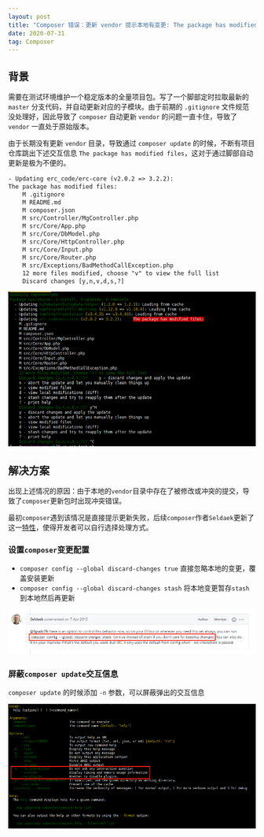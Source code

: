 ```yaml
---
layout: post
title: "Composer 错误：更新 vendor 提示本地有变更: The package has modified files"
date: 2020-07-31
tag: Composer
---
```

## 背景
需要在测试环境维护一个稳定版本的全量项目包。写了一个脚部定时拉取最新的 `master` 分支代码，并自动更新对应的子模块。由于前期的 `.gitignore` 文件规范没处理好，因此导致了 `composer` 自动更新 `vendor` 的问题一直卡住，导致了 `vendor` 一直处于原始版本。

由于长期没有更新 `vendor` 目录，导致通过 `composer update` 的时候，不断有项目仓库跳出下述交互信息 `The package has modified files`，这对于通过脚部自动更新是极为不便的。 

```shell
- Updating erc_code/erc-core (v2.0.2 => 3.2.2):     
The package has modified files:
    M .gitignore
    M README.md
    M composer.json
    M src/Controller/MgController.php
    M src/Core/App.php
    M src/Core/DbModel.php
    M src/Core/HttpController.php
    M src/Core/Input.php
    M src/Core/Router.php
    M src/Exceptions/BadMethodCallException.php
    12 more files modified, choose "v" to view the full list
    Discard changes [y,n,v,d,s,?]
```

![when composer update show errors: package has modified files](/images/article/composer-update-error-package-has-modified-files.png)

## 解决方案
出现上述情况的原因：由于本地的`vendor`目录中存在了被修改或冲突的提交，导致了`composer`更新包时出现冲突错误。

最初`composer`遇到该情况是直接提示更新失败，后续`composer`作者`Seldaek`更新了这一[特性](https://github.com/composer/composer/pull/1188)，使得开发者可以自行选择处理方式。
### 设置`composer`变更配置
- `composer config --global discard-changes true` 直接忽略本地的变更，覆盖安装更新
- `composer config --global discard-changes stash` 将本地变更暂存`stash`到本地然后再更新

![composer-config-discard-changes](/images/article/composer-config-discard-changes.png)

### 屏蔽`composer update`交互信息
`composer update` 的时候添加 `-n` 参数，可以屏蔽弹出的交互信息

![composer-options-not-ask-interactive-question](/images/article/composer-options-not-ask-interactive-question.png)
